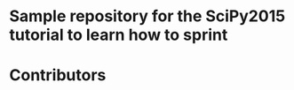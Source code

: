 Sample repository for the SciPy2015 tutorial to learn how to sprint
====================================================================

Contributors
============


